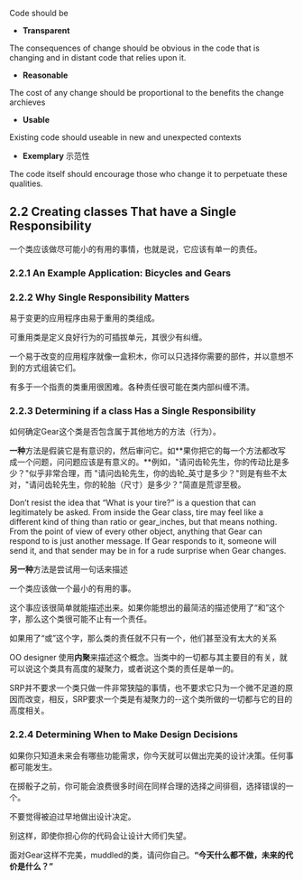 Code should be

* **Transparent**

The consequences of change should be obvious in the code that is changing and in distant code that relies upon it.

* **Reasonable**

The cost of any change should be proportional to the benefits the change archieves

* **Usable**

Existing code should useable in new and unexpected contexts

* **Exemplary** 示范性

The code itself should encourage those who change it to perpetuate these qualities.

## 2.2 Creating classes That have a Single Responsibility

一个类应该做尽可能小的有用的事情，也就是说，它应该有单一的责任。

### 2.2.1 An Example Application: Bicycles and Gears



### 2.2.2 Why Single Responsibility Matters

易于变更的应用程序由易于重用的类组成。

可重用类是定义良好行为的可插拔单元，其很少有纠缠。

一个易于改变的应用程序就像一盒积木，你可以只选择你需要的部件，并以意想不到的方式组装它们。

有多于一个指责的类重用很困难。各种责任很可能在类内部纠缠不清。

### 2.2.3 Determining if a class Has a Single Responsibility

如何确定Gear这个类是否包含属于其他地方的方法（行为）。

**一种**方法是假装它是有意识的，然后审问它。如**果你把它的每一个方法都改写成一个问题，问问题应该是有意义的。**例如，"请问齿轮先生，你的传动比是多少？"似乎非常合理，而 "请问齿轮先生，你的齿轮_英寸是多少？"则是有些不太对，"请问齿轮先生，你的轮胎（尺寸）是多少？"简直是荒谬至极。

Don’t resist the idea that “What is your tire?” is a question that can legitimately be asked. From inside the Gear class, tire may feel like a different kind of thing than ratio or gear_inches, but that means nothing. From the point of view of every other object, anything that Gear can respond to is just another message. If Gear responds to it, someone will send it, and that sender may be in for a rude surprise when Gear changes.



**另一种**方法是尝试用一句话来描述

一个类应该做一个最小的有用的事。

这个事应该很简单就能描述出来。如果你能想出的最简洁的描述使用了“和”这个字，那么这个类很可能不止有一个责任。

如果用了“或”这个字，那么类的责任就不只有一个，他们甚至没有太大的关系



OO designer 使用**内聚**来描述这个概念。当类中的一切都与其主要目的有关，就可以说这个类具有高度的凝聚力，或者说这个类的责任是单一的。



SRP并不要求一个类只做一件非常狭隘的事情，也不要求它只为一个微不足道的原因而改变，相反，SRP要求一个类是有凝聚力的--这个类所做的一切都与它的目的高度相关。



### 2.2.4 Determining When to Make Design Decisions

如果你只知道未来会有哪些功能需求，你今天就可以做出完美的设计决策。任何事都可能发生。

在掷骰子之前，你可能会浪费很多时间在同样合理的选择之间徘徊，选择错误的一个。

不要觉得被迫过早地做出设计决定。

别这样，即使你担心你的代码会让设计大师们失望。

面对Gear这样不完美，muddled的类，请问你自己。**“今天什么都不做，未来的代价是什么？”**

